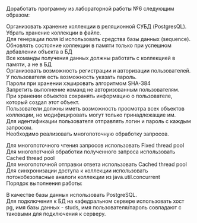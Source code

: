 Доработать программу из лабораторной работы №6 следующим образом:<br/>

Организовать хранение коллекции в реляционной СУБД (PostgresQL). Убрать хранение коллекции в файле.<br/>
Для генерации поля id использовать средства базы данных (sequence).<br/>
Обновлять состояние коллекции в памяти только при успешном добавлении объекта в БД<br/>
Все команды получения данных должны работать с коллекцией в памяти, а не в БД<br/>
Организовать возможность регистрации и авторизации пользователей. У пользователя есть возможность указать пароль.<br/>
Пароли при хранении хэшировать алгоритмом SHA-384<br/>
Запретить выполнение команд не авторизованным пользователям.<br/>
При хранении объектов сохранять информацию о пользователе, который создал этот объект.<br/>
Пользователи должны иметь возможность просмотра всех объектов коллекции, но модифицировать могут только принадлежащие им.<br/>
Для идентификации пользователя отправлять логин и пароль с каждым запросом.<br/>
Необходимо реализовать многопоточную обработку запросов.<br/>

Для многопоточного чтения запросов использовать Fixed thread pool<br/>
Для многопотчной обработки полученного запроса использовать Cached thread pool<br/>
Для многопоточной отправки ответа использовать Cached thread pool<br/>
Для синхронизации доступа к коллекции использовать потокобезопасные аналоги коллекции из java.util.concurrent<br/>
Порядок выполнения работы:<br/>

В качестве базы данных использовать PostgreSQL.<br/>
Для подключения к БД на кафедральном сервере использовать хост pg, имя базы данных - studs, имя пользователя/пароль совпадают с таковыми для подключения к серверу.<br/>
